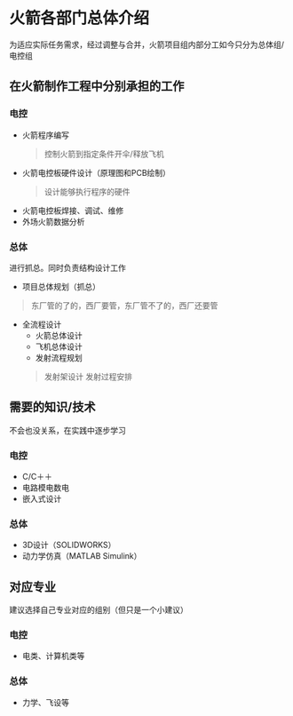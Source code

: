 # 火箭各部门总体介绍
为适应实际任务需求，经过调整与合并，火箭项目组内部分工如今只分为总体组/电控组

## 在火箭制作工程中分别承担的工作  
### 电控
* 火箭程序编写
    > 控制火箭到指定条件开伞/释放飞机
*   火箭电控板硬件设计（原理图和PCB绘制）
    > 设计能够执行程序的硬件
*   火箭电控板焊接、调试、维修
*   外场火箭数据分析
            
### 总体
进行抓总。同时负责结构设计工作

* 项目总体规划（抓总）   
> 东厂管的了的，西厂要管，东厂管不了的，西厂还要管
* 全流程设计    
    * 火箭总体设计
    * 飞机总体设计
    * 发射流程规划
    > 发射架设计 发射过程安排

## 需要的知识/技术
不会也没关系，在实践中逐步学习
    
### 电控
* C/C＋＋
* 电路模电数电
* 嵌入式设计
            
### 总体
*   3D设计（SOLIDWORKS）
*   动力学仿真（MATLAB Simulink）
            
## 对应专业
建议选择自己专业对应的组别（但只是一个小建议）
### 电控
* 电类、计算机类等
        
### 总体
* 力学、飞设等